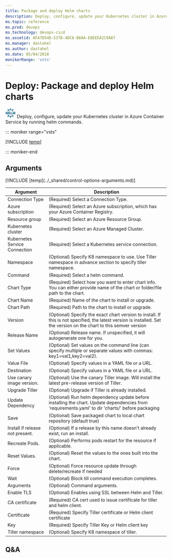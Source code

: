 ```yaml
---
title: Package and deploy Helm charts
description: Deploy, configure, update your Kubernetes cluster in Azure Container Service by running helm commands.
ms.topic: reference
ms.prod: devops
ms.technology: devops-cicd
ms.assetid: AFA7D54D-537B-4DC8-B60A-E0EEEA2C9A87
ms.manager: dastahel
ms.author: dastahel
ms.date: 05/04/2018
monikerRange: 'vsts'
---
```


# Deploy: Package and deploy Helm charts

![](_img/helmdeploy.png) Deploy, configure, update your Kubernetes cluster in Azure Container Service by running helm commands.

::: moniker range="vsts"

[!INCLUDE [temp](../_shared/yaml/HelmDeployV0.0.md)]

::: moniker-end

## Arguments

<table><thead><tr><th>Argument</th><th>Description</th></tr></thead>
<tr><td>Connection Type</td><td>(Required) Select a Connection Type.</td></tr>
<tr><td>Azure subscription</td><td>(Required) Select an Azure subscription, which has your Azure Container Registry.</td></tr>
<tr><td>Resource group</td><td>(Required) Select an Azure Resource Group.</td></tr>
<tr><td>Kubernetes cluster</td><td>(Required) Select an Azure Managed Cluster.</td></tr>
<tr><td>Kubernetes Service Connection</td><td>(Required) Select a Kubernetes service connection.</td></tr>
<tr><td>Namespace</td><td>(Optional) Specify K8 namespace to use. Use Tiller namespace in advance section to specify tiller namespace.</td></tr>
<tr><td>Command</td><td>(Required) Select a helm command.</td></tr>
<tr><td>Chart Type</td><td>(Required) Select how you want to enter chart info. You can either provide name of the chart or folder/file path to the chart.</td></tr>
<tr><td>Chart Name</td><td>(Required) Name of the chart to install or upgrade.</td></tr>
<tr><td>Chart Path</td><td>(Required) Path to the chart to install or upgrade.</td></tr>
<tr><td>Version</td><td>(Optional) Specify the exact chart version to install. If this is not specified, the latest version is installed. Set the version on the chart to this semver version​</td></tr>
<tr><td>Release Name</td><td>(Optional) Release name. If unspecified, it will autogenerate one for you.</td></tr>
<tr><td>Set Values</td><td>(Optional) Set values on the command line (can specify multiple or separate values with commas: key1=val1,key2=val2).</td></tr>
<tr><td>Value File</td><td>(Optional) Specify values in a YAML file or a URL.</td></tr>
<tr><td>Destination</td><td>(Optional) Specify values in a YAML file or a URL.</td></tr>
<tr><td>Use canary image version.</td><td>(Optional) Use the canary Tiller image. Will install the latest pre-release version of Tiller.</td></tr>
<tr><td>Upgrade Tiller</td><td>(Optional) Upgrade if Tiller is already installed.</td></tr>
<tr><td>Update Dependency</td><td>(Optional) Run helm dependency update before installing the chart. Update dependencies from 'requirements.yaml' to dir 'charts/' before packaging</td></tr>
<tr><td>Save</td><td>(Optional) Save packaged chart to local chart repository (default true)​</td></tr>
<tr><td>Install if release not present.</td><td>(Optional) If a release by this name doesn't already exist, run an install​.</td></tr>
<tr><td>Recreate Pods.</td><td>(Optional) Performs pods restart for the resource if applicable.</td></tr>
<tr><td>Reset Values.</td><td>(Optional) Reset the values to the ones built into the chart.</td></tr>
<tr><td>Force</td><td>(Optional) Force resource update through delete/recreate if needed​</td></tr>
<tr><td>Wait</td><td>(Optional) Block till command execution completes.</td></tr>
<tr><td>Arguments</td><td>(Optional) Command arguments.</td></tr>
<tr><td>Enable TLS</td><td>(Optional) Enables using SSL between Helm and Tiller.</td></tr>
<tr><td>CA certificate</td><td>(Required) CA cert used to issue certificate for tiller and helm client.</td></tr>
<tr><td>Certificate</td><td>(Required) Specify Tiller certificate or Helm client certificate</td></tr>
<tr><td>Key</td><td>(Required) Specify Tiller Key or Helm client key</td></tr>
<tr><td>Tiller namespace</td><td>(Optional) Specify K8 namespace of tiller.</td></tr>
[!INCLUDE [temp](../_shared/control-options-arguments.md)]
</table>

## Q&A

<!-- BEGINSECTION class="md-qanda" -->

<!-- ENDSECTION -->
